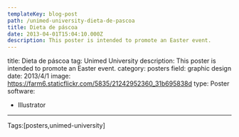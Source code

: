 ```yaml
---
templateKey: blog-post
path: /unimed-university-dieta-de-pascoa
title: Dieta de páscoa
date: 2013-04-01T15:04:10.000Z
description: This poster is intended to promote an Easter event.
---
```


title: Dieta de páscoa
tag: Unimed University
description: This poster is intended to promote an Easter event.
category: posters
field: graphic design
date: 2013/4/1
image: https://farm6.staticflickr.com/5835/21242952360_31b695838d
type: Poster
software:
- Illustrator
---

Tags:[posters,unimed-university]